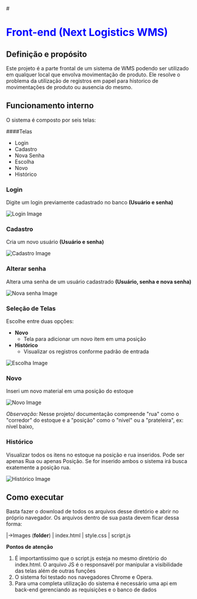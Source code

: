 #<h1 style="color: blue;">Front-end (Next Logistics WMS)</h1>

## Definição e propósito

Este projeto é a parte frontal de um sistema de WMS podendo ser utilizado em qualquer local que envolva movimentação de produto. Ele resolve o problema da utilização de registros em papel para historico de movimentações de produto ou ausencia do mesmo.

## Funcionamento interno

O sistema é composto por seis telas:

####Telas
* Login
* Cadastro
* Nova Senha
* Escolha
* Novo
* Histórico

### Login

Digite um login previamente cadastrado no banco **(Usuário e senha)**

![Login Image](https://raw.githubusercontent.com/Luca-sketch/MVP_SPRINT_1_Arquivos/76a04181ad98022b5e0b0d38be6073505b5740e6/Login.PNG)

### Cadastro

Cria um novo usuário **(Usuário e senha)**

![Cadastro Image](https://raw.githubusercontent.com/Luca-sketch/MVP_SPRINT_1_Arquivos/76a04181ad98022b5e0b0d38be6073505b5740e6/Cadastro.PNG)

### Alterar senha

Altera uma senha de um usuário cadastrado **(Usuário, senha e nova senha)**

![Nova senha Image](https://raw.githubusercontent.com/Luca-sketch/MVP_SPRINT_1_Arquivos/76a04181ad98022b5e0b0d38be6073505b5740e6/Nova_Senha.PNG)

### Seleção de Telas

Escolhe entre duas opções:

* **Novo**
    * Tela para adicionar um novo item em uma posição
* **Histórico**
    * Visualizar os registros conforme padrão de entrada

![Escolha Image](https://raw.githubusercontent.com/Luca-sketch/MVP_SPRINT_1_Arquivos/76a04181ad98022b5e0b0d38be6073505b5740e6/Escolha.PNG)


### Novo

Inseri um novo material em uma posição do estoque

![Novo Image](https://raw.githubusercontent.com/Luca-sketch/MVP_SPRINT_1_Arquivos/76a04181ad98022b5e0b0d38be6073505b5740e6/Novo.PNG)

*Observação:* Nesse projeto/ documentação compreende "rua" como o "corredor" do estoque e a "posição" como o "nível" ou  a "prateleira", ex: nivel baixo, 

### Histórico

Visualizar todos os itens no estoque na posição e rua inseridos. Pode ser apenas Rua ou apenas Posição. Se for inserido ambos o sistema irá busca exatemente a posição rua.


![Histórico Image](https://raw.githubusercontent.com/Luca-sketch/MVP_SPRINT_1_Arquivos/76a04181ad98022b5e0b0d38be6073505b5740e6/Hist%C3%B3rico.PNG)

## Como executar

Basta fazer o download de todos os arquivos desse diretório e abrir no próprio navegador. Os arquivos dentro de sua pasta devem ficar dessa forma:

|->Images (**folder**)
|   index.html
|   style.css
|   script.js

**Pontos de atenção**

1. É importantissimo que o script.js esteja no mesmo diretório do index.html. O arquivo JS é o responsavél por manipular a visibilidade das telas além de outras funções
2. O sistema foi testado nos navegadores Chrome e Opera.
3.  Para uma completa utilização do sistema é necessário uma api em back-end gerenciando as requisições e o banco de dados